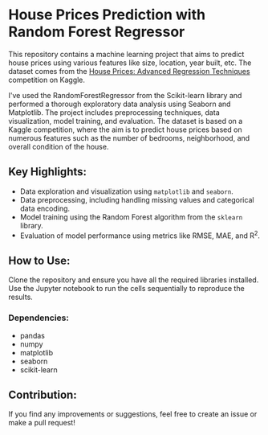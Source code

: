 # House Prices Prediction with Random Forest Regressor


<p>This repository contains a machine learning project that aims to predict house prices using various features like size, location, year built, etc. The dataset comes from the <a href="https://www.kaggle.com/c/house-prices-advanced-regression-techniques">House Prices: Advanced Regression Techniques</a> competition on Kaggle.</p>
<p>I've used the RandomForestRegressor from the Scikit-learn library and performed a thorough exploratory data analysis using Seaborn and Matplotlib. The project includes preprocessing techniques, data visualization, model training, and evaluation. The dataset is based on a Kaggle competition, where the aim is to predict house prices based on numerous features such as the number of bedrooms, neighborhood, and overall condition of the house.</p>

<h2>Key Highlights:</h2>
<ul>
    <li>Data exploration and visualization using <code>matplotlib</code> and <code>seaborn</code>.</li>
    <li>Data preprocessing, including handling missing values and categorical data encoding.</li>
    <li>Model training using the Random Forest algorithm from the <code>sklearn</code> library.</li>
    <li>Evaluation of model performance using metrics like RMSE, MAE, and R<sup>2</sup>.</li>
</ul>

<h2>How to Use:</h2>
<p>Clone the repository and ensure you have all the required libraries installed. Use the Jupyter notebook to run the cells sequentially to reproduce the results.</p>

<h3>Dependencies:</h3>
<ul>
    <li>pandas</li>
    <li>numpy</li>
    <li>matplotlib</li>
    <li>seaborn</li>
    <li>scikit-learn</li>
</ul>

<h2>Contribution:</h2>
<p>If you find any improvements or suggestions, feel free to create an issue or make a pull request!</p>
